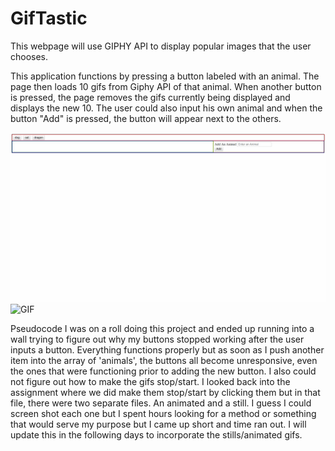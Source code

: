 # GifTastic
This webpage will use GIPHY API to display popular images that the user chooses.

This application functions by pressing a button labeled with an animal. The page then loads 10 gifs from Giphy API of that animal.
When another button is pressed, the page removes the gifs currently being displayed and displays the new 10. The user could also input his own animal and when the button "Add" is pressed, the button will appear next to the others. 

![GIF](assets/images/giftastic.gif)
![GIF](assets/images/giftastic2.gif)

Pseudocode
I was on a roll doing this project and ended up running into a wall trying to figure out why my buttons stopped working after the user inputs a button. Everything functions properly but as soon as I push another item into the array of 'animals', the buttons all become unresponsive, even the ones that were functioning prior to adding the new button. I also could not figure out how to make the gifs stop/start. I looked back into the assignment where we did make them stop/start by clicking them but in that file, there were two separate files. An animated and a still. I guess I could screen shot each one but I spent hours looking for a method or something that would serve my purpose but I came up short and time ran out. I will update this in the following days to incorporate the stills/animated gifs.
